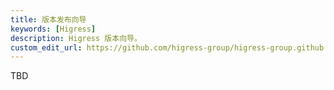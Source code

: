 ```yaml
---
title: 版本发布向导
keywords: [Higress]
description: Higress 版本向导。
custom_edit_url: https://github.com/higress-group/higress-group.github.io/blob/main/src/content/docs/latest/zh-cn/developers/committer-guide/release-guide_dev.md
---
```


TBD